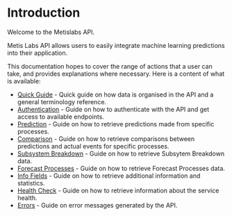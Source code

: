 # Introduction

Welcome to the Metislabs API.

Metis Labs API allows users to easily integrate machine learning predictions into their application.

This documentation hopes to cover the range of actions that a user can take, and provides explanations where necessary. Here is a content of what is available:

* [Quick Guide](#quick-guide) - Quick guide on how data is organised in the API and a general terminology reference.
* [Authentication](#authentication) - Guide on how to authenticate with the API and get access to available endpoints.
* [Prediction](#prediction) - Guide on how to retrieve predictions made from specific processes.
* [Comparison](#comparison) - Guide on how to retrieve comparisons between predictions and actual events for specific processes.
* [Subsystem Breakdown](#subsystem-breakdown) - Guide on how to retrieve Subsytem Breakdown data.
* [Forecast Processes](#forecast-processes) - Guide on how to retrieve Forecast Processes data.
* [Info Fields](#info-fields) - Guide on how to retrieve additional information and statistics.
* [Health Check](#health-check) - Guide on how to retrieve information about the service health.
* [Errors](#errors) - Guide on error messages generated by the API.
